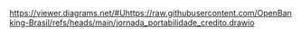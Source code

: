 https://viewer.diagrams.net/#Uhttps://raw.githubusercontent.com/OpenBanking-Brasil/refs/heads/main/jornada_portabilidade_credito.drawio
